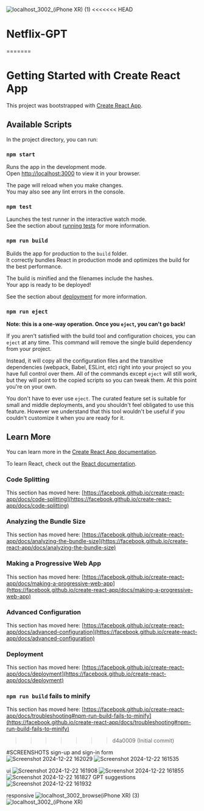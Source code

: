 ![localhost_3002_(iPhone XR) (1)](https://github.com/user-attachments/assets/c1fb82aa-8567-44b4-8aa5-79f7a78ebd36)
<<<<<<< HEAD
# Netflix-GPT
=======
# Getting Started with Create React App

This project was bootstrapped with [Create React App](https://github.com/facebook/create-react-app).

## Available Scripts

In the project directory, you can run:

### `npm start`

Runs the app in the development mode.\
Open [http://localhost:3000](http://localhost:3000) to view it in your browser.

The page will reload when you make changes.\
You may also see any lint errors in the console.

### `npm test`

Launches the test runner in the interactive watch mode.\
See the section about [running tests](https://facebook.github.io/create-react-app/docs/running-tests) for more information.

### `npm run build`

Builds the app for production to the `build` folder.\
It correctly bundles React in production mode and optimizes the build for the best performance.

The build is minified and the filenames include the hashes.\
Your app is ready to be deployed!

See the section about [deployment](https://facebook.github.io/create-react-app/docs/deployment) for more information.

### `npm run eject`

**Note: this is a one-way operation. Once you `eject`, you can't go back!**

If you aren't satisfied with the build tool and configuration choices, you can `eject` at any time. This command will remove the single build dependency from your project.

Instead, it will copy all the configuration files and the transitive dependencies (webpack, Babel, ESLint, etc) right into your project so you have full control over them. All of the commands except `eject` will still work, but they will point to the copied scripts so you can tweak them. At this point you're on your own.

You don't have to ever use `eject`. The curated feature set is suitable for small and middle deployments, and you shouldn't feel obligated to use this feature. However we understand that this tool wouldn't be useful if you couldn't customize it when you are ready for it.

## Learn More

You can learn more in the [Create React App documentation](https://facebook.github.io/create-react-app/docs/getting-started).

To learn React, check out the [React documentation](https://reactjs.org/).

### Code Splitting

This section has moved here: [https://facebook.github.io/create-react-app/docs/code-splitting](https://facebook.github.io/create-react-app/docs/code-splitting)

### Analyzing the Bundle Size

This section has moved here: [https://facebook.github.io/create-react-app/docs/analyzing-the-bundle-size](https://facebook.github.io/create-react-app/docs/analyzing-the-bundle-size)

### Making a Progressive Web App

This section has moved here: [https://facebook.github.io/create-react-app/docs/making-a-progressive-web-app](https://facebook.github.io/create-react-app/docs/making-a-progressive-web-app)

### Advanced Configuration

This section has moved here: [https://facebook.github.io/create-react-app/docs/advanced-configuration](https://facebook.github.io/create-react-app/docs/advanced-configuration)

### Deployment

This section has moved here: [https://facebook.github.io/create-react-app/docs/deployment](https://facebook.github.io/create-react-app/docs/deployment)

### `npm run build` fails to minify

This section has moved here: [https://facebook.github.io/create-react-app/docs/troubleshooting#npm-run-build-fails-to-minify](https://facebook.github.io/create-react-app/docs/troubleshooting#npm-run-build-fails-to-minify)
>>>>>>> d4a0009 (Initial commit)
>>>>>>>
#SCREENSHOTS
sign-up and sign-in form
![Screenshot 2024-12-22 162029](https://github.com/user-attachments/assets/d6c76ae9-a5fc-434f-ae78-0333d0762c00)
![Screenshot 2024-12-22 161535](https://github.com/user-attachments/assets/1d69acea-4742-417e-bf2f-121b4b7cb9e2)

ui
![Screenshot 2024-12-22 161908](https://github.com/user-attachments/assets/a449e1c4-97c0-4f51-871d-e8be6e9f0e70)
![Screenshot 2024-12-22 161855](https://github.com/user-attachments/assets/d7f53e03-827d-439f-a349-6fa29a545387)
![Screenshot 2024-12-22 161827](https://github.com/user-attachments/assets/8877778c-e8fe-4c78-a6cd-e2f30bd37399)
GPT suggestions
![Screenshot 2024-12-22 161932](https://github.com/user-attachments/assets/a7a00642-df5d-4302-9045-320c5e9db1b8)

responsive
![localhost_3002_browse(iPhone XR) (3)](https://github.com/user-attachments/assets/4691b9f8-3d09-42ee-8167-1ebb77352645)
![localhost_3002_(iPhone XR)](https://github.com/user-attachments/assets/99feb3e0-eeb7-4812-b352-ef18961d1611)

